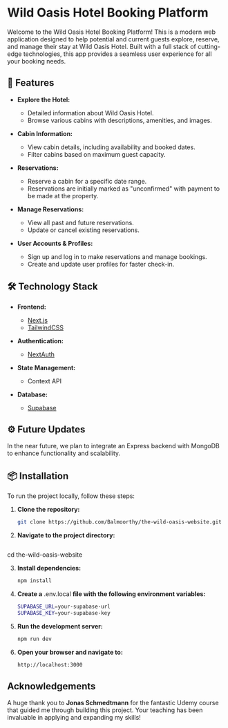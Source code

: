 # Wild Oasis Hotel Booking Platform

Welcome to the Wild Oasis Hotel Booking Platform! This is a modern web application designed to help potential and current guests explore, reserve, and manage their stay at Wild Oasis Hotel. Built with a full stack of cutting-edge technologies, this app provides a seamless user experience for all your booking needs.

## 🚀 Features

- **Explore the Hotel:**
  - Detailed information about Wild Oasis Hotel.
  - Browse various cabins with descriptions, amenities, and images.

- **Cabin Information:**
  - View cabin details, including availability and booked dates.
  - Filter cabins based on maximum guest capacity.

- **Reservations:**
  - Reserve a cabin for a specific date range.
  - Reservations are initially marked as "unconfirmed" with payment to be made at the property.

- **Manage Reservations:**
  - View all past and future reservations.
  - Update or cancel existing reservations.

- **User Accounts & Profiles:**
  - Sign up and log in to make reservations and manage bookings.
  - Create and update user profiles for faster check-in.

## 🛠️ Technology Stack

- **Frontend:**
  - [Next.js](https://nextjs.org/)
  - [TailwindCSS](https://tailwindcss.com/)

- **Authentication:**
  - [NextAuth](https://next-auth.js.org/)

- **State Management:**
  - Context API

- **Database:**
  - [Supabase](https://supabase.com/)

## ⚙️ Future Updates

In the near future, we plan to integrate an Express backend with MongoDB to enhance functionality and scalability.

## 📦 Installation

To run the project locally, follow these steps:

1. **Clone the repository:**
   ```bash
   git clone https://github.com/Balmoorthy/the-wild-oasis-website.git

2. **Navigate to the project directory:**
   ```bash
  cd the-wild-oasis-website
   
3. **Install dependencies:**
   ```bash
   npm install

4. **Create a** .env.local **file with the following environment variables:**
   ```bash
   SUPABASE_URL=your-supabase-url
   SUPABASE_KEY=your-supabase-key

5. **Run the development server:**
   ```bash
   npm run dev
   
6. **Open your browser and navigate to:**
   ```bash
   http://localhost:3000

   
## Acknowledgements

A huge thank you to **Jonas Schmedtmann** for the fantastic Udemy course that guided me through building this project. Your teaching has been invaluable in applying and expanding my skills!
